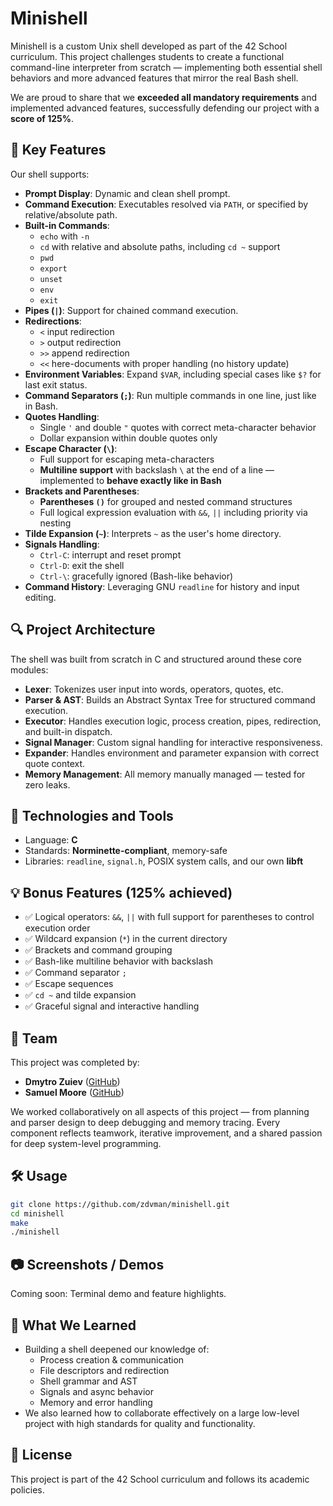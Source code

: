 # Minishell

Minishell is a custom Unix shell developed as part of the 42 School curriculum. This project challenges students to create a functional command-line interpreter from scratch — implementing both essential shell behaviors and more advanced features that mirror the real Bash shell.

We are proud to share that we **exceeded all mandatory requirements** and implemented advanced features, successfully defending our project with a **score of 125%**.

## 🚀 Key Features

Our shell supports:

- **Prompt Display**: Dynamic and clean shell prompt.
- **Command Execution**: Executables resolved via `PATH`, or specified by relative/absolute path.
- **Built-in Commands**:
  - `echo` with `-n`
  - `cd` with relative and absolute paths, including `cd ~` support
  - `pwd`
  - `export`
  - `unset`
  - `env`
  - `exit`
- **Pipes (`|`)**: Support for chained command execution.
- **Redirections**:
  - `<` input redirection
  - `>` output redirection
  - `>>` append redirection
  - `<<` here-documents with proper handling (no history update)
- **Environment Variables**: Expand `$VAR`, including special cases like `$?` for last exit status.
- **Command Separators (`;`)**: Run multiple commands in one line, just like in Bash.
- **Quotes Handling**:
  - Single `'` and double `"` quotes with correct meta-character behavior
  - Dollar expansion within double quotes only
- **Escape Character (`\`)**:
  - Full support for escaping meta-characters
  - **Multiline support** with backslash `\` at the end of a line — implemented to **behave exactly like in Bash**
- **Brackets and Parentheses**:
  - **Parentheses `()`** for grouped and nested command structures
  - Full logical expression evaluation with `&&`, `||` including priority via nesting
- **Tilde Expansion (`~`)**: Interprets `~` as the user's home directory.
- **Signals Handling**:
  - `Ctrl-C`: interrupt and reset prompt
  - `Ctrl-D`: exit the shell
  - `Ctrl-\`: gracefully ignored (Bash-like behavior)
- **Command History**: Leveraging GNU `readline` for history and input editing.

## 🔍 Project Architecture

The shell was built from scratch in C and structured around these core modules:

- **Lexer**: Tokenizes user input into words, operators, quotes, etc.
- **Parser & AST**: Builds an Abstract Syntax Tree for structured command execution.
- **Executor**: Handles execution logic, process creation, pipes, redirection, and built-in dispatch.
- **Signal Manager**: Custom signal handling for interactive responsiveness.
- **Expander**: Handles environment and parameter expansion with correct quote context.
- **Memory Management**: All memory manually managed — tested for zero leaks.

## 🧠 Technologies and Tools

- Language: **C**
- Standards: **Norminette-compliant**, memory-safe
- Libraries: `readline`, `signal.h`, POSIX system calls, and our own **libft**

## 💡 Bonus Features (125% achieved)

- ✅ Logical operators: `&&`, `||` with full support for parentheses to control execution order
- ✅ Wildcard expansion (`*`) in the current directory
- ✅ Brackets and command grouping
- ✅ Bash-like multiline behavior with backslash
- ✅ Command separator `;`
- ✅ Escape sequences
- ✅ `cd ~` and tilde expansion
- ✅ Graceful signal and interactive handling

## 👥 Team

This project was completed by:

- **Dmytro Zuiev** ([GitHub](https://github.com/zdvman))
- **Samuel Moore** ([GitHub](https://github.com/s4moore))

We worked collaboratively on all aspects of this project — from planning and parser design to deep debugging and memory tracing. Every component reflects teamwork, iterative improvement, and a shared passion for deep system-level programming.

## 🛠 Usage

```bash
git clone https://github.com/zdvman/minishell.git
cd minishell
make
./minishell
```

## 📷 Screenshots / Demos

Coming soon: Terminal demo and feature highlights.

## 🌟 What We Learned

- Building a shell deepened our knowledge of:
  - Process creation & communication
  - File descriptors and redirection
  - Shell grammar and AST
  - Signals and async behavior
  - Memory and error handling
- We also learned how to collaborate effectively on a large low-level project with high standards for quality and functionality.

## 📝 License

This project is part of the 42 School curriculum and follows its academic policies.
